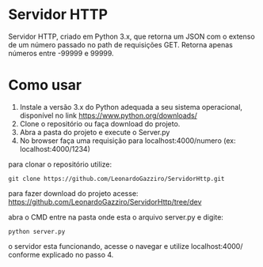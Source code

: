 # Servidor HTTP

Servidor HTTP, criado em Python 3.x, que retorna um JSON com o extenso de um número passado no path de requisições GET. Retorna apenas números entre -99999 e 99999.

# Como usar

1. Instale a versão 3.x do Python adequada a seu sistema operacional, disponível no link https://www.python.org/downloads/
2. Clone o repositório ou faça download do projeto.
3. Abra a pasta do projeto e execute o Server.py
4. No browser faça uma requisição para localhost:4000/numero (ex: localhost:4000/1234)

para clonar o repositório utilize:
```console
git clone https://github.com/LeonardoGazziro/ServidorHttp.git
```
para fazer download do projeto acesse:
https://github.com/LeonardoGazziro/ServidorHttp/tree/dev

abra o CMD entre na pasta onde esta o arquivo server.py e digite:
```console
python server.py
```

o servidor esta funcionando, acesse o navegar e utilize localhost:4000/ conforme explicado no passo 4.
